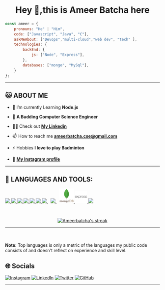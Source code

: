 <h1 align="center">Hey 👋,this is Ameer Batcha here</h1>

```javascript
const ameer = {
    pronouns: "He" | "Him",
    code: ["Javascript", "Java", "C"],
    askMeAbout: ["Devops","multi-cloud","web dev", "tech" ],
    technologies: {
        backEnd: {
            js: ["Node", "Express"],
        },
        databases: ["mongo", "MySql"],
    }
};
```
*** 

## 🐱 ABOUT ME

- 🔭 I’m currently Learning **Node.js**

- 🌱 **A Budding Computer Science Engineer** 

- 👨‍💻 Check out **[My Linkedin](https://www.linkedin.com/in/ameer-batcha-s-9b5989215/)**

- 📫 How to reach me **ameerbatcha.cse@gmail.com**

- ⚡ Hobbies **I love to play Badminton**

- 👨‍ **[My Instagram profile](https://www.instagram.com/syed_ameer_batcha/?next=%2F)**


***

## 🚀 LANGUAGES AND TOOLS:

<p align="left"> 
    <a href="https://www.java.com" target="_blank"> <img src="https://img.icons8.com/color/48/000000/java-coffee-cup-logo.png"/> </a>
    <a href="https://reactjs.org/" target="_blank"> <img src="https://img.icons8.com/color/48/000000/react-native.png"/> </a>
    <a href="https://developer.mozilla.org/en-US/docs/Web/JavaScript" target="_blank"> <img src="https://img.icons8.com/color/48/000000/javascript.png"/> </a> 
    <a href="https://www.w3.org/html/" target="_blank"> <img src="https://img.icons8.com/color/48/000000/html-5.png"/> </a> 
    <a href="https://www.w3schools.com/css/" target="_blank"> <img src="https://img.icons8.com/color/48/000000/css3.png"/> </a> 
    <a href="https://getbootstrap.com" target="_blank"> <img src="https://img.icons8.com/color/48/000000/bootstrap.png"/> </a> 
    <a style="padding-right:8px;" href="https://nodejs.org" target="_blank"> <img src="https://img.icons8.com/color/48/000000/nodejs.png"/> </a> 
    <a style="padding-right:8px;" href="https://www.mysql.com/" target="_blank"> <img src="https://img.icons8.com/fluent/50/000000/mysql-logo.png"/> </a>
    <a href="https://www.mongodb.com/" target="_blank"> <img src="https://raw.githubusercontent.com/devicons/devicon/master/icons/mongodb/mongodb-original-wordmark.svg"    alt="mongodb" width="48" height="48"/> </a> 
   <a href="https://expressjs.com" target="_blank"> <img src="https://raw.githubusercontent.com/devicons/devicon/master/icons/express/express-original-wordmark.svg"  alt="express" width="40" height="40"/> </a>  
    <a href="https://git-scm.com/" target="_blank"> <img src="https://img.icons8.com/color/48/000000/git.png"/> </a> 
 
   
</p>

<!-- [![React Badge](https://img.shields.io/badge/-React-61DBFB?style=for-the-badge&labelColor=black&logo=react&logoColor=61DBFB)](#)  [![Javascript Badge](https://img.shields.io/badge/-Javascript-F0DB4F?style=for-the-badge&labelColor=black&logo=javascript&logoColor=F0DB4F)](#) [![Typescript Badge](https://img.shields.io/badge/-Typescript-007acc?style=for-the-badge&labelColor=black&logo=typescript&logoColor=007acc)](#) [![Nodejs Badge](https://img.shields.io/badge/-Nodejs-3C873A?style=for-the-badge&labelColor=black&logo=node.js&logoColor=3C873A)](#) [![GraphQL Badge](https://img.shields.io/badge/-GraphQl-e535ab?style=for-the-badge&labelColor=black&logo=node.js&logoColor=e535ab)](#) -->
<br/>

<p align="center">
    <a href="https://github.com/Ameerbatcha/github-readme-streak-stats">
        <img title="🔥 Get streak stats for your profile at git.io/streak-stats" alt="Ameerbatcha's streak" src="https://github-readme-streak-stats.herokuapp.com/?user=Ameerbatcha&theme=black-ice&hide_border=true&stroke=0000&background=060A0CD0"/>
    </a>
</p>
 
***

  <br/>
 
  <br/>
  <b>Note:</b> Top languages is only a metric of the languages my public code consists of and doesn't reflect on experience and skill level.

## 🌐 Socials
[![Instagram](https://img.shields.io/badge/Instagram-E4405F?style=for-the-badge&logo=instagram&logoColor=white)](https://www.instagram.com/syed_ameer_batcha/) [![LinkedIn](https://img.shields.io/badge/LinkedIn-0077B5?style=for-the-badge&logo=linkedin&logoColor=white)](https://www.linkedin.com/in/ameerbatchasyed/)   [![Twitter](https://img.shields.io/twitter/follow/ameerbatcha?logo=Twitter&style=for-the-badge)](https://twitter.com/Amigo_uvay) [ ![GitHub](https://img.shields.io/badge/GitHub-100000?style=for-the-badge&logo=github&logoColor=white)](https://github.com/Ameerbatcha)
	


***

